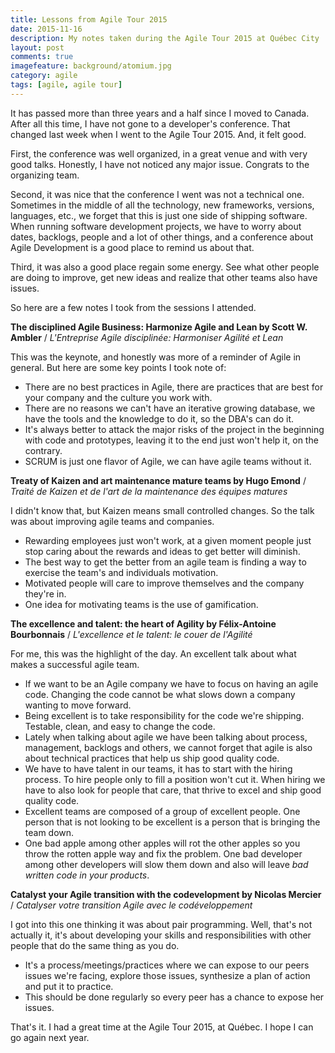 ```yaml
---
title: Lessons from Agile Tour 2015
date: 2015-11-16
description: My notes taken during the Agile Tour 2015 at Québec City
layout: post
comments: true
imagefeature: background/atomium.jpg
category: agile
tags: [agile, agile tour]
---
```

It has passed more than three years and a half since I moved to Canada. After all this time, I have not gone to a developer's conference. That changed last week when I went to the Agile Tour 2015. And, it felt good.

First, the conference was well organized, in a great venue and with very good talks. Honestly, I have not noticed any major issue. Congrats to the organizing team.

Second, it was nice that the conference I went was not a technical one. Sometimes in the middle of all the technology, new frameworks, versions, languages, etc., we forget that this is  just one side of shipping software. When running software development projects, we have to worry about dates, backlogs, people and a lot of other things, and a conference about Agile Development is a good place to remind us about that.

Third, it was also a good place regain some energy. See what other people are doing to improve, get new ideas and realize that other teams also have issues.

<script async src="//pagead2.googlesyndication.com/pagead/js/adsbygoogle.js"></script>
<!-- Responsive content -->
<ins class="adsbygoogle"
     style="display:block"
     data-ad-client="ca-pub-1865353648221711"
     data-ad-slot="8499334570"
     data-ad-format="auto"></ins>
<script>
(adsbygoogle = window.adsbygoogle || []).push({});
</script>

So here are a few notes I took from the sessions I attended.

**The disciplined Agile Business: Harmonize Agile and Lean by Scott W. Ambler** / *L'Entreprise Agile disciplinée: Harmoniser Agilité et Lean* 

This was the keynote, and honestly was more of a reminder of Agile in general. But here are some key points I took note of:

- There are no best practices in Agile, there are practices that are best for your company and the culture you work with.
- There are no reasons we can't have an iterative growing database, we have the tools and the knowledge to do it, so the DBA's can do it.
- It's always better to attack the major risks of the project in the beginning with code and prototypes, leaving it to the end just won't help it, on the contrary.
- SCRUM is just one flavor of Agile, we can have agile teams without it.

**Treaty of Kaizen and art maintenance mature teams by Hugo Emond** / *Traité de Kaizen et de l'art de la maintenance des équipes matures*

I didn't know that, but Kaizen means small controlled changes. So the talk was about improving agile teams and companies.

- Rewarding employees just won't work, at a given moment people just stop caring about the rewards and ideas to get better will diminish.
- The best way to get the better from an agile team is finding a way to exercise the team's and individuals motivation. 
- Motivated people will care to improve themselves and the company they're in.
- One idea for motivating teams is the use of gamification.

**The excellence and talent: the heart of Agility by Félix-Antoine Bourbonnais** / *L'excellence et le talent: le couer de l'Agilité*

For me, this was the highlight of the day. An excellent talk about what makes a successful agile team.

- If we want to be an Agile company we have to focus on having an agile code. Changing the code cannot be what slows down a company wanting to move forward.
- Being excellent is to take responsibility for the code we're shipping. Testable, clean, and easy to change the code.
- Lately when talking about agile we have been talking about process, management, backlogs and others, we cannot forget that agile is also about technical practices that help us ship good quality code.
- We have to have talent in our teams, it has to start with the hiring process. To hire people only to fill a position won't cut it. When hiring we have to also look for people that care, that thrive to excel and ship good quality code.
- Excellent teams are composed of a group of excellent people. One person that is not looking to be excellent is a person that is bringing the team down.
- One bad apple among other apples will rot the other apples so you throw the rotten apple way and fix the problem. One bad developer among other developers will slow them down and also will leave *bad written code in your products*.

**Catalyst your Agile transition with the codevelopment by Nicolas Mercier** / *Catalyser votre transition Agile avec le codéveloppement*

I got into this one thinking it was about pair programming. Well, that's not actually it, it's about developing your skills and responsibilities with other people that do the same thing as you do.

- It's a process/meetings/practices where we can expose to our peers issues we're facing, explore those issues, synthesize a plan of action and put it to practice. 
- This should be done regularly so every peer has a chance to expose her issues.

That's it. I had a great time at the Agile Tour 2015, at Québec. I hope I can go again next year.
